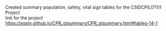 Created summary population, safety, vital sign tables for the CSIDCPILOT01 Project  
link for the project https://agstn.github.io/CPR_gtsummary/CPR_gtsummary.html#tables-14-1
